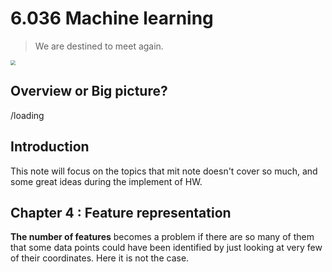 # 6.036 Machine learning

> We are destined to meet again.

<img src="https://s2.loli.net/2022/02/10/B7RJAwa2WTQnXgp.jpg" style="zoom: 50%;" />









## Overview or Big picture?

/loading 



## Introduction

This note will focus on the topics that mit note doesn't cover so much, and some great ideas during the implement of HW.



## Chapter 4 : Feature representation



**The number of features** becomes a problem if there are so many of them that some data points could have been identified by just looking at very few of their coordinates. Here it is not the case.
















